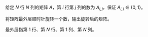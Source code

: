 给定 $N$ 行 $N$ 列的矩阵 $A$，第 $i$ 行第 $j$ 列的数为 $A_{i,j}$，保证 $A_{i,j}\in \{0,1\}$。

将矩阵最外层顺时针旋转一个数，输出旋转后的矩阵。

最外层指第 $1$ 行、第 $N$ 行、第 $1$ 列、第 $N$ 列。
